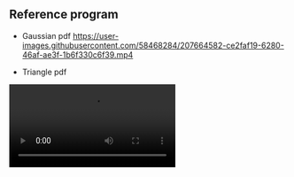 ## Reference program
- Gaussian pdf
https://user-images.githubusercontent.com/58468284/207664582-ce2faf19-6280-46af-ae3f-1b6f330c6f39.mp4

- Triangle pdf

<video src= videos/trianglepdf.mp4>

- Sine pdf

<video src= videos/sinepdf.mp4>

- Noisy pdf
<video src= videos/noisypdf.mp4>


## Summary

Pipeline stages:
1. Fetch
2. Decode
3. Execute
4. Memory
5. Writeback

General Idea: Add registers between each of the five stages

Distinguish signals: F,D,E,M,W to indicate which stage the signal has reached

Register file is written on falling edge of CLK

## Pipeline Hazards
1. Data Hazard
- Register value is not yet written back to register file
(a) Insert nops
(b) Forwarding
(c) Adding Hazard Unit

2. Control Hazard
- Next instruction not decided yet (caused by branch)
    beq, bne

## Sample
![image](https://user-images.githubusercontent.com/58468284/205861052-39326a98-bbf0-4428-95f8-4ff8f7ecbdb9.png)

## Task Distribution:
1. Registers + Control Unit(a)          - SD
2. Overall top module                   - YX
3. Data Hazard                          - ZE
4. Control Unit(b) + Control Hazard     - QJ
